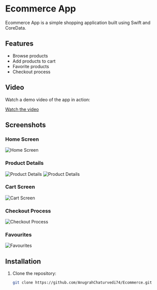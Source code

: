 # Ecommerce App

Ecommerce App is a simple shopping application built using Swift and CoreData.

## Features

- Browse products
- Add products to cart
- Favorite products
- Checkout process

## Video

Watch a demo video of the app in action:

[Watch the video](https://drive.google.com/file/d/1Z9skrWwJEU9ueiJuFZ0YKVIWEwVIgDJt/view?usp=sharing)

## Screenshots

### Home Screen
![Home Screen](./Ecommerce/Resources/Screenshots/00.png)

### Product Details
![Product Details](./Ecommerce/Resources/Screenshots/01.png)
![Product Details](./Ecommerce/Resources/Screenshots/02.png)

### Cart Screen
![Cart Screen](./Ecommerce/Resources/Screenshots/03.png)

### Checkout Process
![Checkout Process](./Ecommerce/Resources/Screenshots/04.png)

### Favourites
![Favourites](./Ecommerce/Resources/Screenshots/05.png)

## Installation

1. Clone the repository:
   ```bash
   git clone https://github.com/AnugrahChaturvedi74/Ecommerce.git
